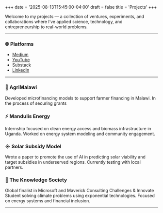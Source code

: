 +++
date = '2025-08-13T15:45:00-04:00'
draft = false
title = 'Projects'
+++

Welcome to my projects — a collection of ventures, experiments, and collaborations where I’ve applied science, technology, and entrepreneurship to real-world problems.

---
### 🌐 Platforms
- [Medium](https://medium.com/@theivem001)  
- [YouTube](https://www.youtube.com/channel/UC3BWXJTCtX2XRWowRzWS46g)  
- [Substack](https://substack.com/home?utm_source=user-menu)  
- [LinkedIn](https://www.linkedin.com/in/kevin-theivendran-0ab344233/?originalSubdomain=ca)

---

### 🌾 AgriMalawi
Developed microfinancing models to support farmer financing in Malawi. In the process of securing grants

### ⚡ Mandulis Energy
Internship focused on clean energy access and biomass infrastructure in Uganda. Worked on energy system modeling and community engagement.

### ☀️ Solar Subsidy Model
Wrote a paper to promote the use of AI in predicting solar viability and target subsidies in underserved regions. Currently testing with local partners.

### 🧠 The Knowledge Society
Global finalist in Microsoft and Maverick Consulting Challenges & Innovate Student solving climate problems using exponential technologies. Focused on energy systems and financial inclusion.

---


